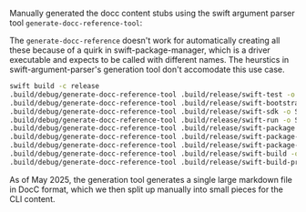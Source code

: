 Manually generated the docc content stubs using the swift argument parser tool `generate-docc-reference-tool`:

The `generate-docc-reference` doesn't work for automatically creating all these because of a quirk in swift-package-manager, which is a driver
executable and expects to be called with different names. The heurstics in swift-argument-parser's generation tool don't accomodate this use case.

```bash
swift build -c release
.build/debug/generate-docc-reference-tool .build/release/swift-test -o Sources/PackageManagerDocs/Documentation.docc --style docc
.build/debug/generate-docc-reference-tool .build/release/swift-bootstrap -o Sources/PackageManagerDocs/Documentation.docc --style docc
.build/debug/generate-docc-reference-tool .build/release/swift-sdk -o Sources/PackageManagerDocs/Documentation.docc --style docc
.build/debug/generate-docc-reference-tool .build/release/swift-run -o Sources/PackageManagerDocs/Documentation.docc --style docc
.build/debug/generate-docc-reference-tool .build/release/swift-package -o Sources/PackageManagerDocs/Documentation.docc --style docc
.build/debug/generate-docc-reference-tool .build/release/swift-package-registry -o Sources/PackageManagerDocs/Documentation.docc --style docc
.build/debug/generate-docc-reference-tool .build/release/swift-package-collection -o Sources/PackageManagerDocs/Documentation.docc --style docc
.build/debug/generate-docc-reference-tool .build/release/swift-build -o Sources/PackageManagerDocs/Documentation.docc --style docc
.build/debug/generate-docc-reference-tool .build/release/swift-build-prebuilts -o Sources/PackageManagerDocs/Documentation.docc --style docc
```

As of May 2025, the generation tool generates a single large markdown file in DocC format, which we then split up manually into small pieces
for the CLI content.
